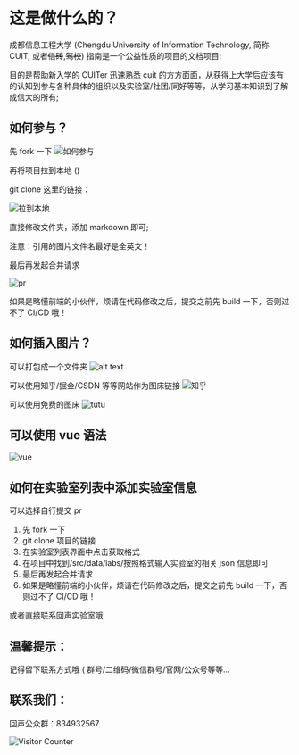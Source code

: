 # 这是做什么的？

成都信息工程大学 (Chengdu University of Information Technology, 简称 CUIT, 或者~~信砖~~,~~驾校~~) 指南是一个公益性质的项目的文档项目;

目的是帮助新入学的 CUITer 迅速熟悉 cuit 的方方面面，从获得上大学后应该有的认知到参与各种具体的组织以及实验室/社团/同好等等，从学习基本知识到了解成信大的所有;

## 如何参与？

先 fork 一下
![如何参与](./static/fork.png)

再将项目拉到本地 ()

git clone 这里的链接：

![拉到本地](./static/clone.png)

直接修改文件夹，添加 markdown 即可;

注意：引用的图片文件名最好是全英文！

最后再发起合并请求

![pr](./static/pr.png)

如果是略懂前端的小伙伴，烦请在代码修改之后，提交之前先 build 一下，否则过不了 CI/CD 哦！

## 如何插入图片？

可以打包成一个文件夹
![alt text](./static/push.png)

可以使用知乎/掘金/CSDN 等等网站作为图床链接
![知乎](./static/知乎.png)

可以使用免费的图床
![tutu](./static/tutu.png)

## 可以使用 vue 语法

![vue](./static/vuelang.png)

## 如何在实验室列表中添加实验室信息

可以选择自行提交 pr

1. 先 fork 一下
2. git clone 项目的链接
3. 在实验室列表界面中点击获取格式
4. 在项目中找到/src/data/labs/按照格式输入实验室的相关 json 信息即可
5. 最后再发起合并请求
6. 如果是略懂前端的小伙伴，烦请在代码修改之后，提交之前先 build 一下，否则过不了 CI/CD 哦！

或者直接联系回声实验室哦

## 温馨提示：

记得留下联系方式哦 (
群号/二维码/微信群号/官网/公众号等等...

## 联系我们：

回声公众群：834932567

![Visitor Counter](https://count.getloli.com/get/@cuit-guide?theme=moebooru)
